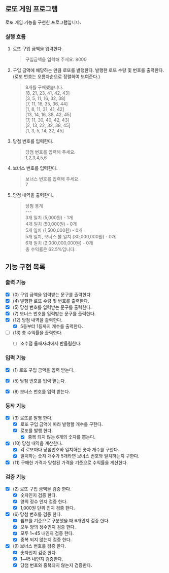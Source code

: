 로또 게임 프로그램 
----

로또 게임 기능을 구현한 프로그램입니다.

### 실행 흐름

1. 로또 구입 금액을 입력한다.
   > 구입금액을 입력해 주세요.
   > 8000

2. 구입 금액에 해당하는 만큼 로또를 발행한다. 발행한 로또 수량 및 번호를 출력한다. (로또 번호는 오름차순으로 정렬하여 보여준다.)
    > 8개를 구매했습니다.\
        [8, 21, 23, 41, 42, 43] \
       [3, 5, 11, 16, 32, 38] \
   [7, 11, 16, 35, 36, 44]\
   [1, 8, 11, 31, 41, 42] \
   [13, 14, 16, 38, 42, 45]\
   [7, 11, 30, 40, 42, 43]\
   [2, 13, 22, 32, 38, 45]\
   [1, 3, 5, 14, 22, 45]

3. 당첨 번호를 입력한다.
    >당첨 번호를 입력해 주세요.\
   1,2,3,4,5,6

4. 보너스 번호를 입력한다.
    >보너스 번호를 입력해 주세요.\
   7

5. 당첨 내역을 출력한다.
    > 당첨 통계 \
     --- \
   3개 일치 (5,000원) - 1개 \
   > 4개 일치 (50,000원) - 0개 \
   > 5개 일치 (1,500,000원) - 0개 \
   > 5개 일치, 보너스 볼 일치 (30,000,000원) - 0개 \
   > 6개 일치 (2,000,000,000원) - 0개 \
   > 총 수익률은 62.5%입니다.


기능 구현 목록
---
### 출력 기능

- [x] (0) 구입 금액을 입력받는 문구를 출력한다.
- [x] (4) 발행한 로또 수량 및 번호를 출력한다.
- [x] (5) 당첨 번호를 입력받는 문구를 출력한다. 
- [x] (7) 보너스 번호를 입력받는 문구를 출력한다.
- [x] (12) 당첨 내역을 출력한다. 
   - [x] 5등부터 1등까지 개수를 출력한다.
- [ ] (13) 총 수익률을 출력한다. 
   - [ ] 소수점 둘째자리에서 반올림한다.


### 입력 기능 

- [x] (1) 로또 구입 금액을 입력 받는다.
- [x] (5) 당첨 번호를 입력 받는다.
- [x] (8) 보너스 번호를 입력 받는다.


### 동작 기능
- [x] (3) 로또를 발행 한다.
   - [x] 로또 구입 금액에 따라 발행할 개수를 구한다.
   - [x] 로또를 발행 한다. 
      - [x] 중복 되지 않는 6개의 숫자를 뽑는다.

- [x] (10) 당첨 내역을 계산한다.
   - [x] 각 로또마다 당첨번호와 일치하는 숫자 개수를 구한다.
   - [x] 일치하는 숫자 개수가 5개라면 보너스 번호와 일치하는지 구한다.

- [x] (11) 구매한 가격과 당첨된 가격을 기준으로 수익률을 계산한다.
### 검증 기능

- [x] (2) 로또 구입 금액을 검증 한다. 
   - [x] 숫자인지 검증 한다.
   - [x] 양의 정수 인지 검증 한다. 
   - [x] 1,000원 단위 인지 검증 한다.

- [x] (6) 당첨 번호를 검증 한다.
   - [x] 쉼표를 기준으로 구분했을 때 6개인지 검증 한다.
   - [x] 모두 양의 정수인지 검증 한다.
   - [x] 모두 1~45 내인지 검증 한다.
   - [x] 중복 되지 않는지 검증 한다. 

- [x] (9) 보너스 번호를 검증 한다. 
   - [x] 숫자인지 검증 한다. 
   - [x] 1~45 내인지 검증한다.
   - [x] 당첨 번호와 중복되지 않는지 검증한다.
